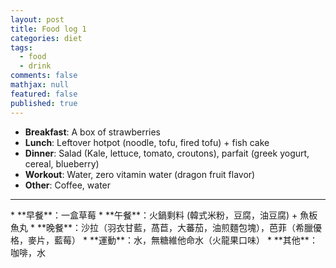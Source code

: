```yaml
---
layout: post
title: Food log 1
categories: diet
tags: 
  - food
  - drink
comments: false
mathjax: null
featured: false
published: true
---
```


* **Breakfast**: A box of strawberries 
* **Lunch**: Leftover hotpot (noodle, tofu, fired tofu) + fish cake
* **Dinner**: Salad (Kale, lettuce, tomato, croutons), parfait (greek yogurt, cereal, blueberry)
* **Workout**: Water, zero vitamin water (dragon fruit flavor)
* **Other**: Coffee, water
<hr>
* **早餐**：一盒草莓
* **午餐**：火鍋剩料 (韓式米粉，豆腐，油豆腐) + 魚板魚丸
* **晚餐**：沙拉（羽衣甘藍，萵苣，大蕃茄，油煎麵包塊），芭菲（希臘優格，麥片，藍莓）
* **運動**：水，無糖維他命水（火龍果口味）
* **其他**：咖啡，水

